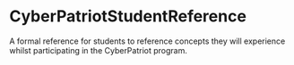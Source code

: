 # CyberPatriotStudentReference
A formal reference for students to reference concepts they will experience whilst participating in the CyberPatriot program.
